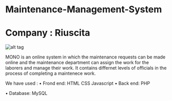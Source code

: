 # Maintenance-Management-System
# Company : Riuscita
![alt tag](https://github.com/riuscita/Maintenance-Management-System/blob/master/mono.png)

MONO is an online system in which the maintenance requests can be made online and the maintenance department can assign the work for the laborers and manage their work. It contains differnet levels of officials in the process of completing a maintenece work.

We have used :
•	Frond end: 	HTML
			        CSS
              Javascript
•	Back end: 	PHP

•	Database:	MySQL
